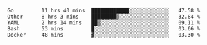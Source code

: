 <!--START_SECTION:waka-->

```text
Go         11 hrs 40 mins  ████████████░░░░░░░░░░░░░   47.58 %
Other      8 hrs 3 mins    ████████▒░░░░░░░░░░░░░░░░   32.84 %
YAML       2 hrs 14 mins   ██▒░░░░░░░░░░░░░░░░░░░░░░   09.11 %
Bash       53 mins         █░░░░░░░░░░░░░░░░░░░░░░░░   03.66 %
Docker     48 mins         ▓░░░░░░░░░░░░░░░░░░░░░░░░   03.30 %
```

<!--END_SECTION:waka-->
